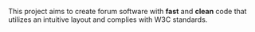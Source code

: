 This project aims to create forum software with **fast** and **clean** code that utilizes an intuitive layout and complies with W3C standards.
